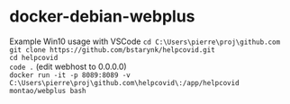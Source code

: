 # docker-debian-webplus

Example Win10 usage with VSCode
`cd C:\Users\pierre\proj\github.com`  
`git clone https://github.com/bstarynk/helpcovid.git`  
`cd helpcovid`  
`code .` (edit webhost to 0.0.0.0)  
`docker run -it -p 8089:8089 -v C:\Users\pierre\proj\github.com\helpcovid\:/app/helpcovid montao/webplus bash`
